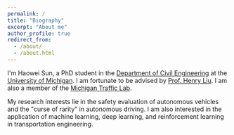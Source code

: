 ```yaml
---
permalink: /
title: "Biography"
excerpt: "About me"
author_profile: true
redirect_from: 
  - /about/
  - /about.html
---
```


I'm Haowei Sun, a PhD student in the [Department of Civil Engineering](https://cee.engin.umich.edu/) at the [University of Michigan](https://umich.edu/). I am fortunate to be advised by [Prof. Henry Liu](https://cee.engin.umich.edu/people/liu-henry/). I am also a member of the [Michigan Traffic Lab](https://traffic.engin.umich.edu/).

My research interests lie in the safety evaluation of autonomous vehicles and the "curse of rarity" in autonomous driving. I am also interested in the application of machine learning, deep learning, and reinforcement learning in transportation engineering.